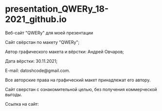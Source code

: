 # presentation_QWERy_18-2021_github.io

<p>Веб-сайт "QWERy" для моей презентации</p>
<p>Сайт свёрстан по макету "QWERy";</p>
<p>Автор графического макета и вёрстки: Андрей Овчаров;</p>
<p>Дата вёрстки: 30.11.2021;</p>
<p>E-mail: datoshcode@gmail.com.</p>
<p>Все авторские права на графический макет принадлежат его автору.</p>
<p>Сайт сверстан с ознакомительной целью, без получения коммерческой выгоды.</p>

<p>Ссылка на сайт: </p>
